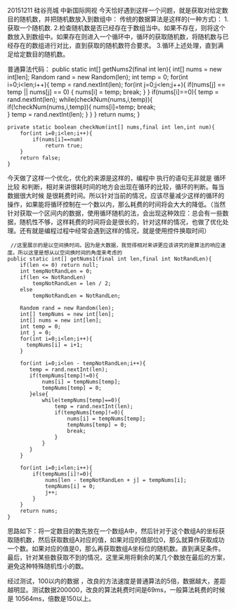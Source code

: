 20151211 硅谷亮城  中新国际网视
今天恰好遇到这样一个问题，就是获取对给定数目的随机数，并把随机数放入到数组中：
传统的数据算法是这样的(一种方式)：
 1.获取一个随机数.
 2.检查随机数是否已经存在于数组当中。如果不存在，则将这个数放入到数组中。如果存在则进入一个循环中，循环的获取随机数，将随机数与已经存在的数组进行对比，直到获取的随机数符合要求。
 3.循环上述处理，直到满足给定数目的随机数。

普通算法代码：
    public static int[] getNums2(final int len){
        int[] nums = new int[len];
        Random rand = new Random(len);
        int temp = 0;
        for(int i=0;i<len;i++){
           temp = rand.nextInt(len);
           for(int j=0;j<len;j++){
               if(nums[j] == temp || nums[j] == 0)
               {
                   nums[i] = temp;
                   break;
               }
           }
           if(nums[i]==0){
               temp = rand.nextInt(len);
               while(checkNum(nums,i,temp)){
                   if(!checkNum(nums,i,temp)){
                       nums[i]=temp;
                       break;   
                   }
                   temp = rand.nextInt(len);
               }
           }
        } 
        return nums;
    }
    
    private static boolean checkNum(int[] nums,final int len,int num){
        for(int i=0;i<len;i++){
            if(nums[i]==num)
                return true;
        }
        return false;
    }  


今天做了这样一个优化，优化的来源是这样的，编程中 执行的语句无非就是 循环 比较 和判断，相对来讲很耗时间的地方会出现在循环的比较，循环的判断。每当数据很大时候 是很耗费时间。所以针对当前的情况，应该尽量减少这样的循环的操作，如果能将循环控制在一个数以内，那么耗费的时间将会大大的降低。（当然针对获取一个区间内的数据，使用循环随机的法，会出现这种效应：总会有一些数据，随机性不够，这样耗费的时间将会是很长的，针对这样的情况，也做了优化处理。还有就是编程过程中经常会遇到这样的情况，就是使用控件换取时间）

     //这里展示的是以空间换时间。因为是大数据，我觉得相对来讲更应该讲究的是算法的响应速度。所以这里是想从以空间换时间的角度来考虑的
    public static int[] getNums1(final int len,final int NotRandLen){
        if(len <= 0) return null;
        int tempNotRandLen = 0;
        if(len <= NotRandLen) 
            tempNotRandLen = len / 2; 
        else
            tempNotRandLen = NotRandLen;
        
        Random rand = new Random(len);
        int[] tempNums = new int[len];
        int[] nums = new int[len];
        int temp = 0;
        int j = 0;
        for(int i=0;i<len;i++){
          tempNums[i] = i+1;                
        }
        
        for(int i=0;i<len - tempNotRandLen;i++){
           temp = rand.nextInt(len);
           if(tempNums[temp]!=0){
               nums[i] = tempNums[temp];
               tempNums[temp] = 0;
           }else{
               while(tempNums[temp]==0){
                   temp = rand.nextInt(len);
                   if(tempNums[temp]!=0){
                       nums[i] = tempNums[temp];
                       tempNums[temp] = 0;
                       break;
                   }
               }               
           }
        }
        
        for(int i=0;i<len;i++){
            if(tempNums[i]!=0){
                nums[len - tempNotRandLen + j] = tempNums[i];
                tempNums[i] = 0;
                j++;
            }
        }
        return nums;
    }

思路如下：将一定数目的数先放在一个数组A中，然后针对于这个数组A的坐标获取随机数，然后获取数组A对应的值，如果对应的值部位0，那么就算作获取成功一个数。如果对应的值是0，那么再获取数组A坐标位的随机数。直到满足条件。
最后，针对某些数获取不到的情况，这里采用将剩余的某几个数放在最后的方案，避免这种特殊随机性小的数。

经过测试，100以内的数据 ，改良的方法速度是普通算法的5倍，数据越大，差距越明显。测试数据200000，改良的算法耗费时间是69ms，一般算法耗费的时候是 10564ms，倍数是150以上。 
 


 
